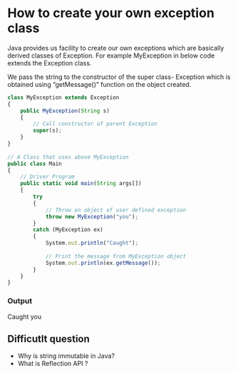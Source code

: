 # How to create your own exception class

Java provides us facility to create our own exceptions which are basically derived classes of Exception. For example MyException in below code extends the Exception class.

We pass the string to the constructor of the super class- Exception which is obtained using “getMessage()” function on the object created.

```javascript
class MyException extends Exception 
{ 
    public MyException(String s) 
    { 
        // Call constructor of parent Exception 
        super(s); 
    } 
} 
  
// A Class that uses above MyException 
public class Main 
{ 
    // Driver Program 
    public static void main(String args[]) 
    { 
        try
        { 
            // Throw an object of user defined exception 
            throw new MyException("you"); 
        } 
        catch (MyException ex) 
        { 
            System.out.println("Caught"); 
  
            // Print the message from MyException object 
            System.out.println(ex.getMessage()); 
        } 
    } 
} 
```

### Output

Caught
you

## Difficutlt question
* Why is string immutable in Java?
* What is Reflection API ?